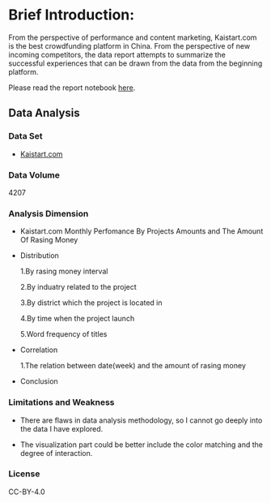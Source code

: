 # Brief Introduction:

From the perspective of performance and content marketing, Kaistart.com is the best crowdfunding platform in China. From the perspective of new incoming competitors, the data report attempts to summarize the successful experiences that can be drawn from the data from the beginning platform.

Please read the report notebook [here](https://nbviewer.jupyter.org/github/DidoChan/python-data-assignments/blob/master/assignment2/assignment2.ipynb).

## 

## Data Analysis

### Data Set

- [Kaistart.com](https://www.kaishiba.com/)


### Data Volume

4207



### Analysis Dimension

- Kaistart.com Monthly Perfomance By Projects Amounts and The Amount Of Rasing Money

- Distribution

  1.By rasing money interval

  2.By induatry related to the project

  3.By district which the project is located in

  4.By time when the project launch

  5.Word frequency of titles

- Correlation

  1.The relation between date(week) and the amount of rasing money

- Conclusion


### Limitations and Weakness

- There are flaws in data analysis methodology, so I cannot go deeply  into the data I have explored.

- The visualization part could be better include the color matching and the degree of interaction.


### License

CC-BY-4.0
